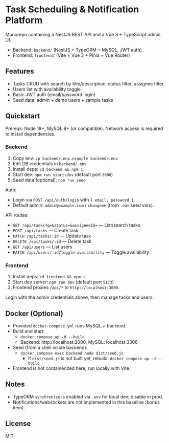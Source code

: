 # Task Scheduling & Notification Platform

Monorepo containing a NestJS REST API and a Vue 3 + TypeScript admin UI.

- Backend: `backend/` (NestJS + TypeORM + MySQL, JWT auth)
- Frontend: `frontend/` (Vite + Vue 3 + Pinia + Vue Router)

## Features
- Tasks CRUD with search by title/description, status filter, assignee filter
- Users list with availability toggle
- Basic JWT auth (email/password login)
- Seed data: admin + demo users + sample tasks

## Quickstart

Prereqs: Node 18+, MySQL 8+ (or compatible). Network access is required to install dependencies.

### Backend
1. Copy env: `cp backend/.env.example backend/.env`
2. Edit DB credentials in `backend/.env`.
3. Install deps: `cd backend && npm i`
4. Start dev: `npm run start:dev` (default port `3000`)
5. Seed data (optional): `npm run seed`

Auth:
- Login via `POST /api/auth/login` with `{ email, password }`.
- Default admin: `admin@example.com` / `changeme` (from `.env` seed vars).

API routes:
- `GET /api/tasks?q=&status=&assigneeId=` — List/search tasks
- `POST /api/tasks` — Create task
- `PATCH /api/tasks/:id` — Update task
- `DELETE /api/tasks/:id` — Delete task
- `GET /api/users` — List users
- `PATCH /api/users/:id/toggle-availability` — Toggle availability

### Frontend
1. Install deps: `cd frontend && npm i`
2. Start dev server: `npm run dev` (default port `5173`)
3. Frontend proxies `/api/*` to `http://localhost:3000`.

Login with the admin credentials above, then manage tasks and users.

## Docker (Optional)
- Provided `docker-compose.yml` runs MySQL + backend.
- Build and start:
  - `docker compose up -d --build`
  - Backend: http://localhost:3000, MySQL: localhost:3306
- Seed (from a shell inside backend):
  - `docker compose exec backend node dist/seed.js`
    - If `dist/seed.js` is not built yet, rebuild: `docker compose up -d --build`
- Frontend is not containerized here; run locally with Vite.

## Notes
- TypeORM `synchronize` is enabled via `.env` for local dev; disable in prod.
- Notifications/websockets are not implemented in this baseline (bonus item).

## License
MIT
